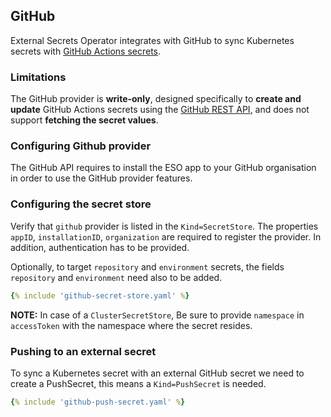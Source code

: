 ## GitHub

External Secrets Operator integrates with GitHub to sync Kubernetes secrets with [GitHub Actions secrets](https://docs.github.com/en/actions/security-guides/using-secrets-in-github-actions).

### Limitations

The GitHub provider is **write-only**, designed specifically to **create and update** GitHub Actions secrets using the
[GitHub REST API](https://docs.github.com/en/rest/actions/secrets), and does not support **fetching the secret values**.

### Configuring Github provider

The GitHub API requires to install the ESO app to your GitHub organisation in order to use the GitHub provider features.

### Configuring the secret store

Verify that `github` provider is listed in the `Kind=SecretStore`. The properties `appID`, `installationID`, `organization` are required to register the provider. In addition, authentication has to be provided.

Optionally, to target `repository` and `environment` secrets, the fields `repository` and `environment` need also to be added.

```yaml
{% include 'github-secret-store.yaml' %}
```

**NOTE:** In case of a `ClusterSecretStore`, Be sure to provide `namespace` in `accessToken` with the namespace where the secret resides.

### Pushing to an external secret

To sync a Kubernetes secret with an external GitHub secret we need to create a PushSecret, this means a `Kind=PushSecret` is needed.

```yaml
{% include 'github-push-secret.yaml' %}
```
